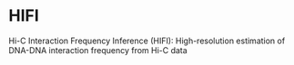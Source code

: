 # HIFI
Hi-C Interaction Frequency Inference (HIFI): High-resolution estimation of DNA-DNA interaction frequency from Hi-C data
